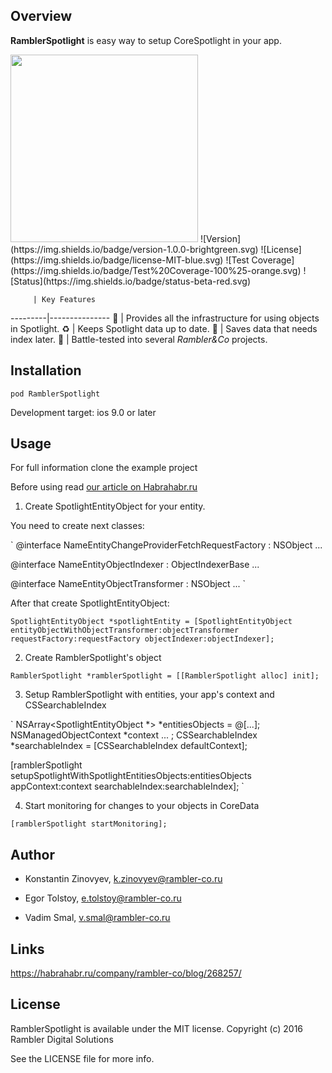 ## Overview

**RamblerSpotlight** is easy way to setup CoreSpotlight in your app.

<img src="https://habrastorage.org/files/441/411/e31/441411e31416405d89f44555553f1716.jpg" height="300" />
![Version](https://img.shields.io/badge/version-1.0.0-brightgreen.svg)
![License](https://img.shields.io/badge/license-MIT-blue.svg)
![Test Coverage](https://img.shields.io/badge/Test%20Coverage-100%25-orange.svg)
![Status](https://img.shields.io/badge/status-beta-red.svg)

         | Key Features
---------|---------------
&#128640; | Provides all the infrastructure for using objects in Spotlight.
&#9851;   | Keeps Spotlight data up to date.
&#128190; | Saves data that needs index later.
&#128242; | Battle-tested into several *Rambler&Co* projects.

## Installation

`pod RamblerSpotlight`

Development target: ios 9.0 or later

## Usage

For full information clone the example project

Before using read [our article on Habrahabr.ru](https://habrahabr.ru/company/rambler-co/blog/268257/)

 1. Create SpotlightEntityObject for your entity.

You need to create next classes:

`
@interface NameEntityChangeProviderFetchRequestFactory : NSObject <ChangeProviderFetchRequestFactory> 
...

@interface NameEntityObjectIndexer : ObjectIndexerBase
...

@interface NameEntityObjectTransformer : NSObject <ObjectTransformer>
...
`

After that create SpotlightEntityObject:

`
SpotlightEntityObject *spotlightEntity = [SpotlightEntityObject entityObjectWithObjectTransformer:objectTransformer
                                                                                       requestFactory:requestFactory
                                                                                        objectIndexer:objectIndexer];
`

 2. Create RamblerSpotlight's object

`
RamblerSpotlight *ramblerSpotlight = [[RamblerSpotlight alloc] init];
`

 3. Setup RamblerSpotlight with entities, your app's context and CSSearchableIndex

`
NSArray<SpotlightEntityObject *> *entitiesObjects = @[...];
NSManagedObjectContext *context ... ;
CSSearchableIndex *searchableIndex =  [CSSearchableIndex defaultContext];

[ramblerSpotlight setupSpotlightWithSpotlightEntitiesObjects:entitiesObjects
                                                  appContext:context
                                             searchableIndex:searchableIndex];
`
    
 4. Start monitoring for changes to your objects in CoreData

`
[ramblerSpotlight startMonitoring];
`

## Author

- Konstantin Zinovyev, k.zinovyev@rambler-co.ru

- Egor Tolstoy, e.tolstoy@rambler-co.ru

- Vadim Smal, v.smal@rambler-co.ru

## Links

https://habrahabr.ru/company/rambler-co/blog/268257/

## License

RamblerSpotlight is available under the MIT license. 
Copyright (c) 2016 Rambler Digital Solutions

See the LICENSE file for more info.
